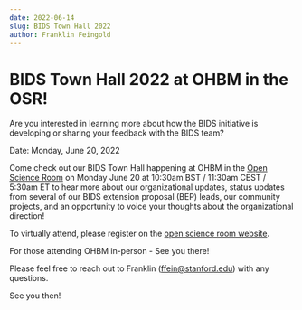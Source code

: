 ```yaml
---
date: 2022-06-14
slug: BIDS Town Hall 2022
author: Franklin Feingold
---
```


# BIDS Town Hall 2022 at OHBM in the OSR!

Are you interested in learning more about how the BIDS initiative is developing or sharing your feedback with the BIDS team?

Date: Monday, June 20, 2022

<!--more-->

Come check out our BIDS Town Hall happening at OHBM in the [Open Science Room](https://ohbm.github.io/osr2022/) on Monday June 20 at 10:30am BST / 11:30am CEST / 5:30am ET to hear more about our organizational updates, status updates from several of our BIDS extension proposal (BEP) leads, our community projects, and an opportunity to voice your thoughts about the organizational direction!

To virtually attend, please register on the [open science room website](https://ohbm.github.io/osr2022/register/).

For those attending OHBM in-person - See you there!

Please feel free to reach out to Franklin (ffein@stanford.edu) with any questions.

See you then!
